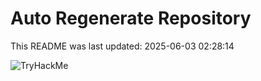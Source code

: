 # Auto Regenerate Repository

This README was last updated: 2025-06-03 02:28:14

 ![TryHackMe](https://tryhackme.com/badge/533634)